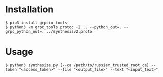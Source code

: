 # Installation

    $ pip3 install grpcio-tools
    $ python3 -m grpc_tools.protoc -I .. --python_out=. --grpc_python_out=. ../synthesisv2.proto

# Usage

    $ python3 synthesize.py [--ca /path/to/russian_trusted_root_ca] --token "<access_token>" --file "<output_file>" --text "<input_text>"
